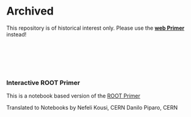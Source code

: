 # Archived

This repository is of historical interest only.
Please use the [**web Primer**](https://root.cern/primer/) instead!


### &nbsp;

### &nbsp;

### Interactive ROOT Primer
This is a notebook based version of the [ROOT Primer](https://root.cern/primer/)


Translated to Notebooks by
Nefeli Kousi, CERN
Danilo Piparo, CERN

<!-- [<img src="https://camo.githubusercontent.com/a0db7c6116d8655b46232cb0db4463620b1936ae/68747470733a2f2f696d672e736869656c64732e696f2f62616467652f4f70656e253230696e2d5357414e2d6f72616e67652e737667">](https://cern.ch/swanserver/cgi-bin/go/?projurl=https://github.com/root-project/NotebookPrimer.git)
-->
